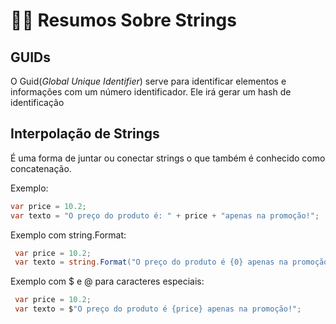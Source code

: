 # 🐱‍💻 Resumos Sobre Strings

## GUIDs

O Guid(_Global Unique Identifier_) serve para identificar elementos e informações com um número identificador. Ele irá gerar um hash de identificação

## Interpolação de Strings

 É uma forma de juntar ou conectar strings o que também é conhecido como concatenação.

 Exemplo:

 ```c#
 var price = 10.2;
 var texto = "O preço do produto é: " + price + "apenas na promoção!";

 ```

Exemplo com string.Format:

```c#
 var price = 10.2;
 var texto = string.Format("O preço do produto é {0} apenas na promoção!", price);

 ```

Exemplo com $ e @ para caracteres especiais:

```c#
 var price = 10.2;
 var texto = $"O preço do produto é {price} apenas na promoção!";

 ```
